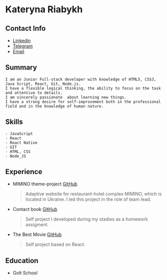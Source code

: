 # **Kateryna Riabykh**

## Contact Info

- [Linkedin](https://linkedin.com/in/katerinariabukh)
- [Telegram](https://t.me/Katerina_Riabukh)
- [Email](https://katerina.riabukh@gmail.com)


## Summary

```
I am an Junior Full-stack developer with knowledge of HTML5, CSS3, Java Script, React, Git, Node.js.
I have a flexible logical thinking, the ability to focus on the task and attentive to details.
I am sincerely passionate  about learning new things.
I have a strong desire for self-improvement both in the professional
field and in the knowledge of human nature.

```

## Skills

```
- JavaScript
- React
- React Native
- GIT
- HTML, CSS
- Node_JS

```

## Experience

- MIMINO theme-project [GitHub](https://github.com/Katerina-Riabukh/mimino-nev)
  > Adaptive website for restaurant-hotel complex MIMINO, which is located in Ukraine.
  > I led this project in the role of team lead.
- Contact book [GitHub](https://github.com/Katerina-Riabukh/contact-book-application-react.redux)
  > Self project I developed during my stadies as a homework assigment.
- The Best Movie [GitHub](https://github.com/Katerina-Riabukh/The-Best-Movie)
  > Self project based on React.

## Education

- GoIt School


